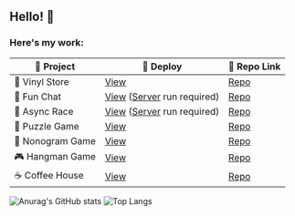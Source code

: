 ## Hello! 👋

### Here's my work:
| 🎨 Project       | 🔗 Deploy                                                                                      | 📂 Repo Link                                                                                              |
|------------------|--------------------------------------------------------------------------------------------------|-----------------------------------------------------------------------------------------------------------|
| 🎵 Vinyl Store   | [View](https://echoes-of-vinyl.netlify.app/)                                                     | [Repo](https://github.com/sunlaa/eCommerce-Application)                                                   |
| 💬 Fun Chat      | [View](https://rolling-scopes-school.github.io/sunlaa-JSFE2023Q4/fun-chat/) ([Server](https://github.com/rolling-scopes-school/fun-chat-server/tree/main) run required)                      | [Repo](https://github.com/sunlaa/rs-projects/tree/fun-chat)                                               |
| 🚗 Async Race    | [View](https://rolling-scopes-school.github.io/sunlaa-JSFE2023Q4/async-race/) ([Server](https://github.com/mikhama/async-race-api) run required)                    | [Repo](https://github.com/sunlaa/rs-projects/tree/async-race)                                             |
| 🧩 Puzzle Game   | [View](https://rolling-scopes-school.github.io/sunlaa-JSFE2023Q4/rss-puzzle/)                    | [Repo](https://github.com/sunlaa/rs-projects/tree/rss-puzzle)                                             |
| 🌸 Nonogram Game   | [View](https://rolling-scopes-school.github.io/sunlaa-JSFE2023Q4/nonograms/)                    | [Repo](https://github.com/sunlaa/rs-projects/tree/nonograms)                                             |
| 🎮 Hangman Game  | [View](https://rolling-scopes-school.github.io/sunlaa-JSFE2023Q4/hangman/)                       | [Repo](https://github.com/sunlaa/rs-projects/tree/hangman)                                                |
| ☕ Coffee House  | [View](https://rolling-scopes-school.github.io/sunlaa-JSFE2023Q4/coffee-house/home.html)          | [Repo](https://github.com/sunlaa/rs-projects/tree/coffee-house-week3)                                     |


![Anurag's GitHub stats](https://github-readme-stats.vercel.app/api?username=sunlaa&show_icons=true&rank_icon=github) ![Top Langs](https://github-readme-stats.vercel.app/api/top-langs/?username=sunlaa&layout=compact)
 
